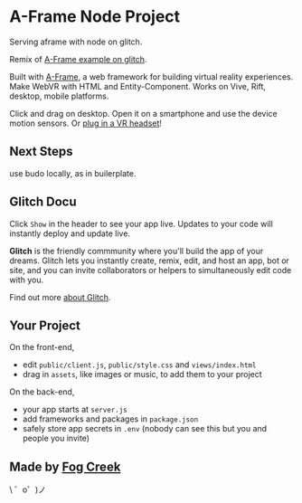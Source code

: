 
# A-Frame Node Project

Serving aframe with node on glitch.

Remix of [A-Frame example on glitch](https://glitch.com/~aframe).

Built with [A-Frame](https://aframe.io), a web framework for building virtual reality experiences. Make WebVR with HTML and Entity-Component. Works on Vive, Rift, desktop, mobile platforms.

Click and drag on desktop. Open it on a smartphone and use the device motion sensors. Or [plug in a VR headset](https://webvr.rocks)!

## Next Steps

use budo locally, as in builerplate.

## Glitch Docu

Click `Show` in the header to see your app live. Updates to your code will instantly deploy and update live.

**Glitch** is the friendly commmunity where you'll build the app of your dreams. Glitch lets you instantly create, remix, edit, and host an app, bot or site, and you can invite collaborators or helpers to simultaneously edit code with you.

Find out more [about Glitch](https://glitch.com/about).


## Your Project

On the front-end,
- edit `public/client.js`, `public/style.css` and `views/index.html`
- drag in `assets`, like images or music, to add them to your project

On the back-end,
- your app starts at `server.js`
- add frameworks and packages in `package.json`
- safely store app secrets in `.env` (nobody can see this but you and people you invite)


Made by [Fog Creek](https://fogcreek.com/)
-------------------

\ ゜o゜)ノ


